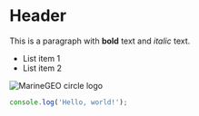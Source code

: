 # Header
This is a paragraph with **bold** text and *italic* text.

- List item 1
- List item 2

<img src="https://marinegeo.github.io/assets/img/MarineGEO_logo.png" alt="MarineGEO circle logo"/>

```javascript
console.log('Hello, world!');
```